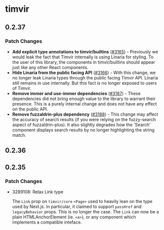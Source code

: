 # timvir

## 0.2.37

### Patch Changes

- **Add explicit type annotations to timvir/builtins** ([#3165](https://github.com/timvir/timvir/pull/3165)) - Previously we would leak the fact that Timvir internally is using Linaria for styling. To the user of this library, the components in timvir/builtins should appear just like any other React components.
- **Hide Linaria from the public facing API** ([#3166](https://github.com/timvir/timvir/pull/3166)) - With this change, we no longer leak Linaria types through the public facing Timvir API. Linaria still remains in use internally. But this fact is no longer exposed to users of Timvir.
- **Remove immer and use-immer dependencies** ([#3187](https://github.com/timvir/timvir/pull/3187)) - These dependencies did not bring enough value to the library to warrant their presence. This is a purely internal change and does not have any effect on the public API.
- **Remove fuzzaldrin-plus dependency** ([#3188](https://github.com/timvir/timvir/pull/3188)) - This change may affect the accuracy of search results (if you were relying on the fuzzy-search aspect of fuzzaldrin-plus). It also slightly degrades how the 'Search' component displays search results by no longer highlighting the string match.

## 0.2.36

## 0.2.35

### Patch Changes

- 3289108: Relax Link type

  The `Link` prop on `timvir/core` `<Page>` used to heavily lean on the type used by Next.js.
  In particular, it claimed to support `passHref` and `legacyBehavior` props.
  This is no longer the case.
  The `Link` can now be a plain HTMLAnchorElement (ie. `<a>`), or any component which implements a compatible inteface.
